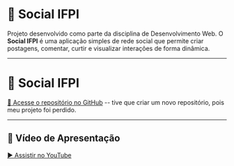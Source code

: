 # 📱 Social IFPI

Projeto desenvolvido como parte da disciplina de Desenvolvimento Web. O **Social IFPI** é uma aplicação simples de rede social que permite criar postagens, comentar, curtir e visualizar interações de forma dinâmica.

---

# 📱 Social IFPI

[🔗 Acesse o repositório no GitHub](https://github.com/seu-usuario/socialifpi)
-- tive que criar um novo repositório, pois meu projeto foi perdido.

---


## 🎥 Vídeo de Apresentação

[▶️ Assistir no YouTube](https://youtu.be/q3lzZmJbKIM)
